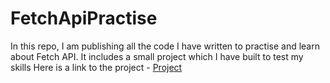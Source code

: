 # FetchApiPractise
In this repo, I am publishing all the code I have written to practise and learn about Fetch API. It includes a small project which I have built to test my skills
Here is a link to the project - [Project](https://fetchapi-practise.netlify.app/)
